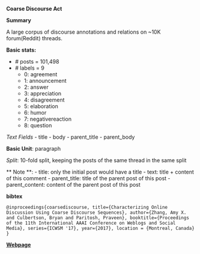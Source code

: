 **Coarse Discourse Act**

**Summary**

A large corpus of discourse annotations and relations on ~10K forum(Reddit) threads.


**Basic stats:**
+ \# posts = 101,498
+ \# labels = 9
    - 0: agreement
    - 1: announcement
    - 2: answer
    - 3: appreciation
    - 4: disagreement
    - 5: elaboration
    - 6: humor
    - 7: negativereaction
    - 8: question

*Text Fields*
    - title
    - body
    - parent_title
    - parent_body

**Basic Unit**: paragraph

*Split*: 10-fold split, keeping the posts of the same thread in the same split

** Note **:
    - title: only the initial post would have a title
    - text: title + content of this comment
    - parent_title: title of the parent post of this post
    - parent_content: content of the parent post of this post

**bibtex**
```
@inproceedings{coarsediscourse, title={Characterizing Online Discussion Using Coarse Discourse Sequences}, author={Zhang, Amy X. and Culbertson, Bryan and Paritosh, Praveen}, booktitle={Proceedings of the 11th International AAAI Conference on Weblogs and Social Media}, series={ICWSM '17}, year={2017}, location = {Montreal, Canada} }
```

[**Webpage**](https://github.com/google-research-datasets/coarse-discourse)
